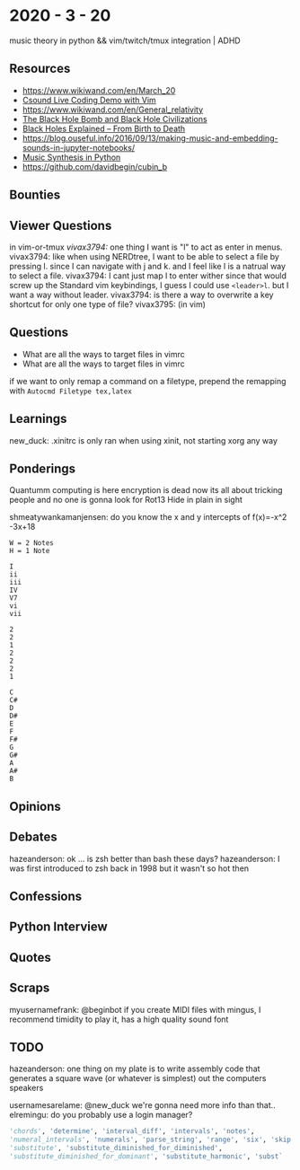 # 2020 - 3 - 20

music theory in python && vim/twitch/tmux integration | ADHD

## Resources

- <https://www.wikiwand.com/en/March_20>
- [Csound Live Coding Demo with Vim](https://www.youtube.com/watch?v=NjSrh71B2yo)
- <https://www.wikiwand.com/en/General_relativity>
- [The Black Hole Bomb and Black Hole Civilizations](https://www.youtube.com/watch?v=ulCdoCfw-bY&feature=youtu.be)
- [Black Holes Explained – From Birth to Death](https://www.youtube.com/watch?v=e-P5IFTqB98&feature=youtu.be)
- <https://blog.ouseful.info/2016/09/13/making-music-and-embedding-sounds-in-jupyter-notebooks/>
- [Music Synthesis in Python](https://www.youtube.com/watch?v=ROlkhVs15AM&feature=youtu.be&t=333)
- <https://github.com/davidbegin/cubin_b>

## Bounties

## Viewer Questions

in vim-or-tmux
*vivax3794:* one thing I want is "l" to act as enter in menus.  vivax3794: like
when using NERDtree, I want to be able to select a file by pressing l. since I
can navigate with j and k. and I feel like l is a natrual way to select a file.
vivax3794: I cant just map l to enter wither since that would screw up the
Standard vim keybindings, I guess I could use `<leader>l`. but I want a way
without leader.  vivax3794: is there a way to overwrite a key shortcut for only
one type of file?  vivax3795: (in vim)

## Questions

- What are all the ways to target files in vimrc
- What are all the ways to target files in vimrc

if we want to only remap a command on a filetype, prepend
the remapping with
`Autocmd Filetype tex,latex`

## Learnings

new_duck: .xinitrc is only ran when using xinit, not starting xorg any way

## Ponderings

Quantumm computing is here
encryption is dead
now its all about tricking people
and no one is gonna look for Rot13
Hide in plain in sight

shmeatywankamanjensen: do you know the x and y intercepts of f(x)=-x^2 -3x+18

```music
W = 2 Notes
H = 1 Note

I
ii
iii
IV
V7
vi
vii

2
2
1
2
2
2
1

C
C#
D
D#
E
F
F#
G
G#
A
A#
B
```

## Opinions

## Debates

hazeanderson: ok ... is zsh better than bash these days?
hazeanderson: I was first introduced to zsh back in 1998 but it wasn't so hot then

## Confessions

## Python Interview

## Quotes

## Scraps

myusernamefrank: @beginbot if you create MIDI files with mingus, I recommend
timidity to play it, has a high quality sound font

## TODO

hazeanderson: one thing on my plate is to write assembly code that generates a
square wave (or whatever is simplest) out the computers speakers

usernamesarelame: @new_duck we're gonna need more info than that..
elremingu: do you probably use a login manager?

```python
'chords', 'determine', 'interval_diff', 'intervals', 'notes',
'numeral_intervals', 'numerals', 'parse_string', 'range', 'six', 'skip',
'substitute', 'substitute_diminished_for_diminished',
'substitute_diminished_for_dominant', 'substitute_harmonic', 'subst`
```
